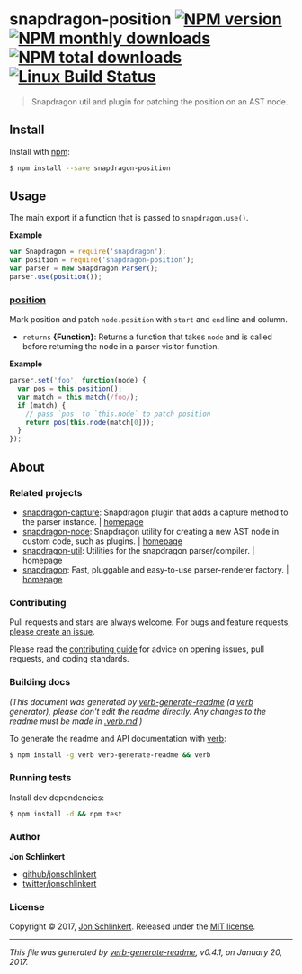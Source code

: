 # snapdragon-position [![NPM version](https://img.shields.io/npm/v/snapdragon-position.svg?style=flat)](https://www.npmjs.com/package/snapdragon-position) [![NPM monthly downloads](https://img.shields.io/npm/dm/snapdragon-position.svg?style=flat)](https://npmjs.org/package/snapdragon-position)  [![NPM total downloads](https://img.shields.io/npm/dt/snapdragon-position.svg?style=flat)](https://npmjs.org/package/snapdragon-position) [![Linux Build Status](https://img.shields.io/travis/jonschlinkert/snapdragon-position.svg?style=flat&label=Travis)](https://travis-ci.org/jonschlinkert/snapdragon-position)

> Snapdragon util and plugin for patching the position on an AST node.

## Install

Install with [npm](https://www.npmjs.com/):

```sh
$ npm install --save snapdragon-position
```

## Usage

The main export if a function that is passed to `snapdragon.use()`.

**Example**

```js
var Snapdragon = require('snapdragon');
var position = require('snapdragon-position');
var parser = new Snapdragon.Parser();
parser.use(position());
```

### [position](index.js#L57)

Mark position and patch `node.position` with `start` and `end` line and column.

* `returns` **{Function}**: Returns a function that takes `node` and is called before returning the node in a parser visitor function.

**Example**

```js
parser.set('foo', function(node) {
  var pos = this.position();
  var match = this.match(/foo/);
  if (match) {
    // pass `pos` to `this.node` to patch position
    return pos(this.node(match[0]));
  }
});
```

## About

### Related projects

* [snapdragon-capture](https://www.npmjs.com/package/snapdragon-capture): Snapdragon plugin that adds a capture method to the parser instance. | [homepage](https://github.com/jonschlinkert/snapdragon-capture "Snapdragon plugin that adds a capture method to the parser instance.")
* [snapdragon-node](https://www.npmjs.com/package/snapdragon-node): Snapdragon utility for creating a new AST node in custom code, such as plugins. | [homepage](https://github.com/jonschlinkert/snapdragon-node "Snapdragon utility for creating a new AST node in custom code, such as plugins.")
* [snapdragon-util](https://www.npmjs.com/package/snapdragon-util): Utilities for the snapdragon parser/compiler. | [homepage](https://github.com/jonschlinkert/snapdragon-util "Utilities for the snapdragon parser/compiler.")
* [snapdragon](https://www.npmjs.com/package/snapdragon): Fast, pluggable and easy-to-use parser-renderer factory. | [homepage](https://github.com/jonschlinkert/snapdragon "Fast, pluggable and easy-to-use parser-renderer factory.")

### Contributing

Pull requests and stars are always welcome. For bugs and feature requests, [please create an issue](../../issues/new).

Please read the [contributing guide](.github/contributing.md) for advice on opening issues, pull requests, and coding standards.

### Building docs

_(This document was generated by [verb-generate-readme](https://github.com/verbose/verb-generate-readme) (a [verb](https://github.com/verbose/verb) generator), please don't edit the readme directly. Any changes to the readme must be made in [.verb.md](.verb.md).)_

To generate the readme and API documentation with [verb](https://github.com/verbose/verb):

```sh
$ npm install -g verb verb-generate-readme && verb
```

### Running tests

Install dev dependencies:

```sh
$ npm install -d && npm test
```

### Author

**Jon Schlinkert**

* [github/jonschlinkert](https://github.com/jonschlinkert)
* [twitter/jonschlinkert](https://twitter.com/jonschlinkert)

### License

Copyright © 2017, [Jon Schlinkert](https://github.com/jonschlinkert).
Released under the [MIT license](LICENSE).

***

_This file was generated by [verb-generate-readme](https://github.com/verbose/verb-generate-readme), v0.4.1, on January 20, 2017._